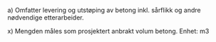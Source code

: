 a) Omfatter levering og utstøping av betong inkl. sårflikk og andre nødvendige etterarbeider.

x) Mengden måles som prosjektert anbrakt volum betong. Enhet: m3

